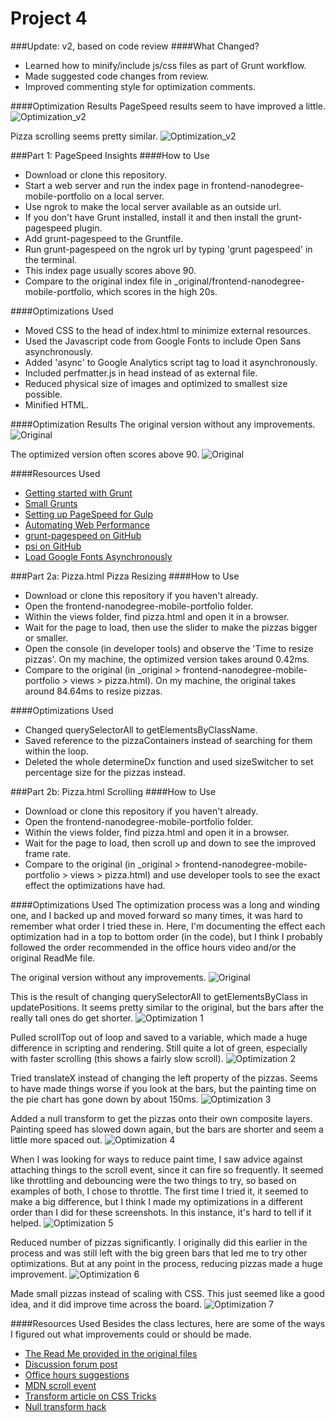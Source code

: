 # Project 4
###Update: v2, based on code review
####What Changed?
- Learned how to minify/include js/css files as part of Grunt workflow.
- Made suggested code changes from review.
- Improved commenting style for optimization comments.

####Optimization Results
PageSpeed results seem to have improved a little.
![Optimization_v2](_optimization_results/index_02_optimized_v2.png "PageSpeed results seem to have improved a little")

Pizza scrolling seems pretty similar.
![Optimization_v2](_optimization_results/pizza_08_reviewOptimized_v2.png "Pizza scrolling seems pretty similar")

###Part 1: PageSpeed Insights
####How to Use
- Download or clone this repository. 
- Start a web server and run the index page in frontend-nanodegree-mobile-portfolio on a local server.
- Use ngrok to make the local server available as an outside url.
- If you don't have Grunt installed, install it and then install the grunt-pagespeed plugin.
- Add grunt-pagespeed to the Gruntfile.
- Run grunt-pagespeed on the ngrok url by typing 'grunt pagespeed' in the terminal.
- This index page usually scores above 90.
- Compare to the original index file in _original/frontend-nanodegree-mobile-portfolio, which scores in the high 20s.

####Optimizations Used
- Moved CSS to the head of index.html to minimize external resources.
- Used the Javascript code from Google Fonts to include Open Sans asynchronously.
- Added 'async' to Google Analytics script tag to load it asynchronously.
- Included perfmatter.js in head instead of as external file.
- Reduced physical size of images and optimized to smallest size possible.
- Minified HTML.

####Optimization Results
The original version without any improvements.
![Original](_optimization_results/index_00_original.png "The original version without any improvements")

The optimized version often scores above 90.
![Original](_optimization_results/index_01_optimized.png "The optimized version often scores above 90")

####Resources Used
- [Getting started with Grunt](http://gruntjs.com/getting-started)
- [Small Grunts](https://corner.squareup.com/2013/08/small-grunts.html)
- [Setting up PageSpeed for Gulp](http://una.im/gulp-local-psi/#💁)
- [Automating Web Performance](https://developers.google.com/web/updates/2014/06/Automating-Web-Performance-Measurement?hl=en)
- [grunt-pagespeed on GitHub](https://github.com/jrcryer/grunt-pagespeed)
- [psi on GitHub](https://github.com/addyosmani/psi/)
- [Load Google Fonts Asynchronously](http://www.lockedowndesign.com/load-google-fonts-asynchronously-for-page-speed/)


###Part 2a: Pizza.html Pizza Resizing
####How to Use
- Download or clone this repository if you haven't already. 
- Open the frontend-nanodegree-mobile-portfolio folder. 
- Within the views folder, find pizza.html and open it in a browser.
- Wait for the page to load, then use the slider to make the pizzas bigger or smaller.
- Open the console (in developer tools) and observe the 'Time to resize pizzas'. On my machine, the optimized version takes around 0.42ms.
- Compare to the original (in _original > frontend-nanodegree-mobile-portfolio > views > pizza.html). On my machine, the original takes around 84.64ms to resize pizzas.

####Optimizations Used
- Changed querySelectorAll to getElementsByClassName.
- Saved reference to the pizzaContainers instead of searching for them within the loop.
- Deleted the whole determineDx function and used sizeSwitcher to set percentage size for the pizzas instead.

###Part 2b: Pizza.html Scrolling
####How to Use
- Download or clone this repository if you haven't already. 
- Open the frontend-nanodegree-mobile-portfolio folder. 
- Within the views folder, find pizza.html and open it in a browser.
- Wait for the page to load, then scroll up and down to see the improved frame rate.
- Compare to the original (in _original > frontend-nanodegree-mobile-portfolio > views > pizza.html) and use developer tools to see the exact effect the optimizations have had.

####Optimizations Used
The optimization process was a long and winding one, and I backed up and moved forward so many times, it was hard to remember what order I tried these in. Here, I'm documenting the effect each optimization had in a top to bottom order (in the code), but I think I probably followed the order recommended in the office hours video and/or the original ReadMe file.

The original version without any improvements.
  ![Original](_optimization_results/pizza_00_original.png "The original version without any improvements")

This is the result of changing querySelectorAll to getElementsByClass in updatePositions. It seems pretty similar to the original, but the bars after the really tall ones do get shorter.
  ![Optimization 1](_optimization_results/pizza_01_getElementsByClassName.png "Changed querySelectorAll to getElementsByClass in updatePositions")

Pulled scrollTop out of loop and saved to a variable, which made a huge difference in scripting and rendering. Still quite a lot of green, especially with faster scrolling (this shows a fairly slow scroll).
  ![Optimization 2](_optimization_results/pizza_02_saveScrollTop.png "Pulled scrollTop out of loop and saved to a variable")

Tried translateX instead of changing the left property of the pizzas. Seems to have made things worse if you look at the bars, but the painting time on the pie chart has gone down by about 150ms.
  ![Optimization 3](_optimization_results/pizza_03_translateX.png "Tried translateX instead of changing the left property of the pizzas")

Added a null transform to get the pizzas onto their own composite layers. Painting speed has slowed down again, but the bars are shorter and seem a little more spaced out.
  ![Optimization 4](_optimization_results/pizza_04_translateZ.png "Added a null transform to get the pizzas onto their own composite layers")

When I was looking for ways to reduce paint time, I saw advice against attaching things to the scroll event, since it can fire so frequently. It seemed like throttling and debouncing were the two things to try, so based on examples of both, I chose to throttle. The first time I tried it, it seemed to make a big difference, but I think I made my optimizations in a different order than I did for these screenshots. In this instance, it's hard to tell if it helped.
  ![Optimization 5](_optimization_results/pizza_05_throttleScroll.png "Had seen advice against attaching page changes to scroll event, so gave throttling a try")

Reduced number of pizzas significantly. I originally did this earlier in the process and was still left with the big green bars that led me to try other optimizations. But at any point in the process, reducing pizzas made a huge improvement.
  ![Optimization 6](_optimization_results/pizza_06_reduce_pizzas.png "Reduced number of pizzas significantly")

Made small pizzas instead of scaling with CSS. This just seemed like a good idea, and it did improve time across the board.
  ![Optimization 7](_optimization_results/pizza_07_smallerPizza.png "Made small pizzas instead of scaling with CSS")


####Resources Used
Besides the class lectures, here are some of the ways I figured out what improvements could or should be made.
- [The Read Me provided in the original files](https://github.com/udacity/frontend-nanodegree-mobile-portfolio)
- [Discussion forum post](https://discussions.udacity.com/t/stuck-with-painting-and-composition-optimizations/19427/7)
- [Office hours suggestions](https://github.com/udacity/fend-office-hours/tree/master/Web%20Optimization/Effective%20Optimizations%20for%2060%20FPS)
- [MDN scroll event](https://developer.mozilla.org/en-US/docs/Web/Events/scroll)
- [Transform article on CSS Tricks](https://css-tricks.com/almanac/properties/t/transform/)
- [Null transform hack](http://addyosmani.com/blog/be-careful-when-using-null-transform-hacks-to-force-gpu-acceleration/)